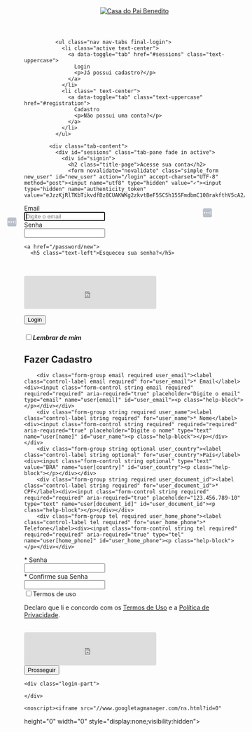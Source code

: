 <html class="no-js devise" lang="pt-br"><!--<![endif]--><head>
  <meta charset="utf-8">
  <meta http-equiv="X-UA-Compatible" content="IE=edge,chrome=1">
  <title>Plataforma para estudos e pesquisas sobre Umbanda</title>
  <meta name="description" content="">
  <meta name="author" content="Eadbox Team">
  <meta name="viewport" content="width=device-width,initial-scale=1">
  <!--[if IE]>
    <script src="https://html5shiv.googlecode.com/svn/trunk/html5.js"></script>
  <![endif]-->
  <link rel="shortcut icon" type="image/x-icon" href="https://media.eadbox.com/uploads/saas/favicon/5a69d696d62b690043d7b38f/16x16.png">
  <meta name="csrf-param" content="authenticity_token">
<meta name="csrf-token" content="eJzzKjRlTKbTikvdfBz8CUAKWKg2zkvtBeF5SCSh15SFmdbmC108rakfthV5cA2/p7yReg+IDRO3RunRGBwlig==">
  
<meta name="ga_custom_var" content="1^Logado^false^2">



<meta name="gtm-data" content="{&quot;logged_in&quot;:false}">


  <link rel="stylesheet" media="screen" href="https://cdn.eadbox.com/assets/dashboard-3d7407541fa026ebbfb73855fba5c09b483780f13f787ecfa9100ed466234a79.css">
  <link rel="stylesheet" media="screen" href="https://casadopaibenedito.eadbox.com/dashboard/styler">
  <link rel="stylesheet" media="screen" href="https://casadopaibenedito.eadbox.com/dashboard/login_styler">

  <script type="text/javascript" async="" src="https://www.googletagmanager.com/gtag/js?id=G-WYYPZP9S5Y&amp;cx=c&amp;_slc=1"></script><script async="" src="//www.googletagmanager.com/gtm.js?id=0"></script><script async="" src="https://www.google-analytics.com/analytics.js"></script><script src="https://cdn.eadbox.com/assets/dashboard/devise-ae2de470f2f3119b89a53a0251c4df1cae23d070b06ab259ccf6c1e9b847b16e.js"></script>
</head>
<body class="auth"><div id="brk_yuan"></div>
  <header class="navbar navbar-eadbox navbar-fixed-top bs-docs-nav is-at-top">
    <div class="container">
      <div class="navbar-header">
          <a class="navbar-brand header-logo" href="/"><img alt="Casa do Pai Benedito" src="https://media.eadbox.com/system/uploads/saas/devise_logo/5a69d696d62b690043d7b38f/308X84.png"></a>
      </div>
    </div>
  </header>
  

  <div id="content" role="main" class="devise container-fluid"><section class="row eadbox-page">
  <div class="container">
    <div class="col-lg-9 col-lg-offset-1 box-content center">
      <div class="row">
        <div class="col-xs-10 col-xs-offset-1 col-md-8 col-md-offset-2">
          <div class="form-body">
            

              <ul class="nav nav-tabs final-login">
                <li class="active text-center">
                  <a data-toggle="tab" href="#sessions" class="text-uppercase">
                    Login
                    <p>Já possui cadastro?</p>
                  </a>
                </li>
                <li class=" text-center">
                  <a data-toggle="tab" class="text-uppercase" href="#registration">
                    Cadastro
                    <p>Não possui uma conta?</p>
                  </a>
                </li>
              </ul>
            
            <div class="tab-content">
              <div id="sessions" class="tab-pane fade in active">
                <div id="signin">
                  <h2 class="title-page">Acesse sua conta</h2>
                  <form novalidate="novalidate" class="simple_form new_user" id="new_user" action="/login" accept-charset="UTF-8" method="post"><input name="utf8" type="hidden" value="✓"><input type="hidden" name="authenticity_token" value="eJzzKjRlTKbTikvdfBz8CUAKWKg2zkvtBeF5SCSh15SFmdbmC108rakfthV5cA2/p7yReg+IDRO3RunRGBwlig==">
  <div class="form-group email optional user_email"><label class="control-label email optional" for="user_email">Email</label><div><input class="form-control string email optional col-md-5" autofocus="autofocus" placeholder="Digite o email" type="email" name="user[email]" id="user_email"><div data-lastpass-icon-root="" style="position: relative !important; height: 0px !important; width: 0px !important; display: initial !important; float: left !important;"><template shadowrootmode="closed"><svg width="24" height="24" viewBox="0 0 24 24" fill="none" xmlns="http://www.w3.org/2000/svg" data-lastpass-icon="true" style="position: absolute; cursor: pointer; height: 22px; max-height: 22px; width: 22px; max-width: 22px; top: 11.5px; left: -39px; z-index: auto; color: rgb(186, 192, 202);"><rect x="0.680176" y="0.763062" width="22.6392" height="22.4737" rx="4" fill="currentColor"></rect><path fill-rule="evenodd" clip-rule="evenodd" d="M19.7935 7.9516C19.7935 7.64414 20.0427 7.3949 20.3502 7.3949C20.6576 7.3949 20.9069 7.64414 20.9069 7.9516V16.0487C20.9069 16.3562 20.6576 16.6054 20.3502 16.6054C20.0427 16.6054 19.7935 16.3562 19.7935 16.0487V7.9516Z" fill="white"></path><path fill-rule="evenodd" clip-rule="evenodd" d="M4.76288 13.6577C5.68525 13.6577 6.43298 12.9154 6.43298 11.9998C6.43298 11.0842 5.68525 10.3419 4.76288 10.3419C3.8405 10.3419 3.09277 11.0842 3.09277 11.9998C3.09277 12.9154 3.8405 13.6577 4.76288 13.6577Z" fill="white"></path><path fill-rule="evenodd" clip-rule="evenodd" d="M10.3298 13.6577C11.2521 13.6577 11.9999 12.9154 11.9999 11.9998C11.9999 11.0842 11.2521 10.3419 10.3298 10.3419C9.4074 10.3419 8.65967 11.0842 8.65967 11.9998C8.65967 12.9154 9.4074 13.6577 10.3298 13.6577Z" fill="white"></path><path fill-rule="evenodd" clip-rule="evenodd" d="M15.8964 13.6577C16.8188 13.6577 17.5665 12.9154 17.5665 11.9998C17.5665 11.0842 16.8188 10.3419 15.8964 10.3419C14.974 10.3419 14.2263 11.0842 14.2263 11.9998C14.2263 12.9154 14.974 13.6577 15.8964 13.6577Z" fill="white"></path></svg></template></div></div></div>
  <div class="form-group password optional user_password"><label class="control-label password optional" for="user_password">Senha</label><div><input class="form-control password optional" autocomplete="off" type="password" name="user[password]" id="user_password"><div data-lastpass-icon-root="" style="position: relative !important; height: 0px !important; width: 0px !important; display: initial !important; float: left !important;"><template shadowrootmode="closed"><svg width="24" height="24" viewBox="0 0 24 24" fill="none" xmlns="http://www.w3.org/2000/svg" data-lastpass-icon="true" style="position: absolute; cursor: pointer; height: 22px; max-height: 22px; width: 22px; max-width: 22px; top: -47.5px; left: 408.333px; z-index: auto; color: rgb(186, 192, 202);"><rect x="0.680176" y="0.763062" width="22.6392" height="22.4737" rx="4" fill="currentColor"></rect><path fill-rule="evenodd" clip-rule="evenodd" d="M19.7935 7.9516C19.7935 7.64414 20.0427 7.3949 20.3502 7.3949C20.6576 7.3949 20.9069 7.64414 20.9069 7.9516V16.0487C20.9069 16.3562 20.6576 16.6054 20.3502 16.6054C20.0427 16.6054 19.7935 16.3562 19.7935 16.0487V7.9516Z" fill="white"></path><path fill-rule="evenodd" clip-rule="evenodd" d="M4.76288 13.6577C5.68525 13.6577 6.43298 12.9154 6.43298 11.9998C6.43298 11.0842 5.68525 10.3419 4.76288 10.3419C3.8405 10.3419 3.09277 11.0842 3.09277 11.9998C3.09277 12.9154 3.8405 13.6577 4.76288 13.6577Z" fill="white"></path><path fill-rule="evenodd" clip-rule="evenodd" d="M10.3298 13.6577C11.2521 13.6577 11.9999 12.9154 11.9999 11.9998C11.9999 11.0842 11.2521 10.3419 10.3298 10.3419C9.4074 10.3419 8.65967 11.0842 8.65967 11.9998C8.65967 12.9154 9.4074 13.6577 10.3298 13.6577Z" fill="white"></path><path fill-rule="evenodd" clip-rule="evenodd" d="M15.8964 13.6577C16.8188 13.6577 17.5665 12.9154 17.5665 11.9998C17.5665 11.0842 16.8188 10.3419 15.8964 10.3419C14.974 10.3419 14.2263 11.0842 14.2263 11.9998C14.2263 12.9154 14.974 13.6577 15.8964 13.6577Z" fill="white"></path></svg></template></div></div></div>

    <a href="/password/new">
      <h5 class="text-left">Esqueceu sua senha?</h5>
</a>  <br>

  <script src="https://hcaptcha.com/1/api.js?hl=pt" async="" defer=""></script><div data-theme="light" data-size="normal" data-sitekey="d4dba0a0-120a-4e76-a8df-f31dd77b4447" class="h-captcha"><iframe src="https://newassets.hcaptcha.com/captcha/v1/4948b4d6847921d7bf0b86388c141311d7f03e2e/static/hcaptcha.html#frame=checkbox&amp;id=0p2riv2yjq3&amp;host=casadopaibenedito.eadbox.com&amp;sentry=true&amp;reportapi=https%3A%2F%2Faccounts.hcaptcha.com&amp;recaptchacompat=true&amp;custom=false&amp;hl=pt&amp;tplinks=on&amp;andint=off&amp;pstissuer=https%3A%2F%2Fpst-issuer.hcaptcha.com&amp;sitekey=d4dba0a0-120a-4e76-a8df-f31dd77b4447&amp;theme=light&amp;size=normal&amp;origin=https%3A%2F%2Fcasadopaibenedito.eadbox.com" tabindex="0" frameborder="0" scrolling="no" allow="private-state-token-redemption" title="Widget contendo caixa de seleção para desafio de segurança hCaptcha" data-hcaptcha-widget-id="0p2riv2yjq3" data-hcaptcha-response="" style="pointer-events: auto; background-color: rgba(255, 255, 255, 0); border-radius: 4px; width: 302px; height: 76px; overflow: hidden;"></iframe><textarea id="g-recaptcha-response-0p2riv2yjq3" name="g-recaptcha-response" style="display: none;"></textarea><textarea id="h-captcha-response-0p2riv2yjq3" name="h-captcha-response" style="display: none;"></textarea></div>
  <!-- <script src="https://hcaptcha.com/1/api.js" async defer></script><div data-theme="dark" data-sitekey="d4dba0a0-120a-4e76-a8df-f31dd77b4447" class="h-captcha " ></div> -->

  <input type="submit" name="commit" value="Login" class="btn btn-success btn-block login-button" data-disable-with="Aguarde"><br>
  <div class="text-center">
      <h5 class="text-left"><div class="form-group boolean optional user_remember_me"><div class="col-sm-offset-2 col-sm-10"><div class="checkbox"><input name="user[remember_me]" type="hidden" value="0"><input class="boolean optional" type="checkbox" value="1" name="user[remember_me]" id="user_remember_me"><label class="boolean optional" for="user_remember_me">Lembrar de mim</label></div></div></div></h5>

  </div>
</form>
                </div>
              </div>
              <div id="registration" class="tab-pane fade ">
                <div id="signup">
                  <h2 class="title-page">Fazer Cadastro</h2>
                  <form novalidate="novalidate" class="simple_form new_user" id="new_user" enctype="multipart/form-data" action="/register" accept-charset="UTF-8" method="post"><input name="utf8" type="hidden" value="✓"><input type="hidden" name="authenticity_token" value="eJzzKjRlTKbTikvdfBz8CUAKWKg2zkvtBeF5SCSh15SFmdbmC108rakfthV5cA2/p7yReg+IDRO3RunRGBwlig=="><div id="a_comment_body_hp_1761432553"><style type="text/css" media="screen" scoped="scoped">#a_comment_body_hp_1761432553 { display:none; }</style><label for="a_comment_body">Do not fill in this field</label><textarea name="a_comment_body" id="a_comment_body"></textarea></div>
  

  
        <div class="form-group email required user_email"><label class="control-label email required" for="user_email">* Email</label><div><input class="form-control string email required" required="required" aria-required="true" placeholder="Digite o email" type="email" name="user[email]" id="user_email"><p class="help-block"></p></div></div>
        <div class="form-group string required user_name"><label class="control-label string required" for="user_name">* Nome</label><div><input class="form-control string required" required="required" aria-required="true" placeholder="Digite o nome" type="text" name="user[name]" id="user_name"><p class="help-block"></p></div></div>
        <div class="form-group string optional user_country"><label class="control-label string optional" for="user_country">País</label><div><input class="form-control string optional" type="text" value="BRA" name="user[country]" id="user_country"><p class="help-block"></p></div></div>
        <div class="form-group string required user_document_id"><label class="control-label string required" for="user_document_id">* CPF</label><div><input class="form-control string required" required="required" aria-required="true" placeholder="123.456.789-10" type="text" name="user[document_id]" id="user_document_id"><p class="help-block"></p></div></div>
        <div class="form-group tel required user_home_phone"><label class="control-label tel required" for="user_home_phone">* Telefone</label><div><input class="form-control string tel required" required="required" aria-required="true" type="tel" name="user[home_phone]" id="user_home_phone"><p class="help-block"></p></div></div>

  <div class="form-group password required user_password"><label class="control-label password required" for="user_password">* Senha</label><div><input class="form-control password required" autocomplete="off" required="required" aria-required="true" type="password" name="user[password]" id="user_password"></div></div>
  <div class="form-group password required user_password_confirmation"><label class="control-label password required" for="user_password_confirmation">* Confirme sua Senha</label><div><input class="form-control password required" autocomplete="off" required="required" aria-required="true" type="password" name="user[password_confirmation]" id="user_password_confirmation"></div></div>

  <div class="form-group boolean optional user_accepted_terms"><div class="col-sm-offset-2 col-sm-10"><div class="checkbox"><input name="user[accepted_terms]" type="hidden" value="0"><input class="boolean optional" type="checkbox" value="1" name="user[accepted_terms]" id="user_accepted_terms"><label class="boolean optional" for="user_accepted_terms">Termos de uso</label><p class="help-block">Declaro que li e concordo com os <a href="/termos-de-uso" target="_blank">Termos de Uso</a> e a <a href="/politica-de-privacidade" target="_blank">Política de Privacidade</a>.</p></div></div></div><br>

  <script src="https://hcaptcha.com/1/api.js?hl=pt" async="" defer=""></script><div data-theme="light" data-size="normal" data-sitekey="d4dba0a0-120a-4e76-a8df-f31dd77b4447" class="h-captcha"><iframe src="https://newassets.hcaptcha.com/captcha/v1/4948b4d6847921d7bf0b86388c141311d7f03e2e/static/hcaptcha.html#frame=checkbox&amp;id=1kq1wvo2e4j9&amp;host=casadopaibenedito.eadbox.com&amp;sentry=true&amp;reportapi=https%3A%2F%2Faccounts.hcaptcha.com&amp;recaptchacompat=true&amp;custom=false&amp;hl=pt&amp;tplinks=on&amp;andint=off&amp;pstissuer=https%3A%2F%2Fpst-issuer.hcaptcha.com&amp;sitekey=d4dba0a0-120a-4e76-a8df-f31dd77b4447&amp;theme=light&amp;size=normal&amp;origin=https%3A%2F%2Fcasadopaibenedito.eadbox.com" tabindex="0" frameborder="0" scrolling="no" allow="private-state-token-redemption" title="Widget contendo caixa de seleção para desafio de segurança hCaptcha" data-hcaptcha-widget-id="1kq1wvo2e4j9" data-hcaptcha-response="" style="pointer-events: auto; background-color: rgba(255, 255, 255, 0); border-radius: 4px; width: 302px; height: 76px; overflow: hidden;"></iframe><textarea id="g-recaptcha-response-1kq1wvo2e4j9" name="g-recaptcha-response" style="display: none;"></textarea><textarea id="h-captcha-response-1kq1wvo2e4j9" name="h-captcha-response" style="display: none;"></textarea></div>
  <!-- <script src="https://hcaptcha.com/1/api.js" async defer></script><div data-theme="dark" data-sitekey="d4dba0a0-120a-4e76-a8df-f31dd77b4447" class="h-captcha " ></div> -->

  <input type="submit" name="commit" value="Prosseguir" class="btn btn-success btn-block login-button" data-disable-with="Aguarde">
</form>
                </div>
              </div>
            </div>
          </div>
        </div>
      </div>
    </div>
  </div>

    <div class="login-part">
      
    </div>
</section>

</div><!--role=main-->

  <script async="" src="https://www.google-analytics.com/analytics.js"></script>

<script>
  (function(i,s,o,g,r,a,m){i['GoogleAnalyticsObject']=r;i[r]=i[r]||function(){
  (i[r].q=i[r].q||[]).push(arguments)},i[r].l=1*new Date();a=s.createElement(o),
  m=s.getElementsByTagName(o)[0];a.async=1;a.src=g;m.parentNode.insertBefore(a,m)
  })(window,document,'script','https://www.google-analytics.com/analytics.js','ga');

  ga('create', '', 'auto', {'name': 'customerTracker'});
  ga('create', 'UA-56083812-1', 'auto', {'name': 'eadboxTracker'});

  ga('customerTracker.send', 'pageview');
  ga('eadboxTracker.send', 'pageview');
</script>

<!-- Google tag (gtag.js) -->
<script async="" src="https://www.googletagmanager.com/gtag/js?id="></script>
<script>
  window.dataLayer = window.dataLayer || [];
  function gtag(){dataLayer.push(arguments);}
  gtag('js', new Date());

  gtag('config', '');
</script>
    <noscript><iframe src="//www.googletagmanager.com/ns.html?id=0"
  height="0" width="0" style="display:none;visibility:hidden"></iframe></noscript>
  <script>(function(w,d,s,l,i){w[l]=w[l]||[];w[l].push({'gtm.start':
  new Date().getTime(),event:'gtm.js'});var f=d.getElementsByTagName(s)[0],
  j=d.createElement(s),dl=l!='dataLayer'?'&l='+l:'';j.async=true;j.src=
  '//www.googletagmanager.com/gtm.js?id='+i+dl;f.parentNode.insertBefore(j,f);
  })(window,document,'script','dataLayer','0');</script>

  


<div aria-hidden="true" style="background-color: rgb(255, 255, 255); border: 1px solid rgb(215, 215, 215); box-shadow: rgba(0, 0, 0, 0.1) 0px 0px 4px; border-radius: 4px; left: auto; top: -10000px; z-index: -2147483648; position: absolute; pointer-events: auto; transition: opacity 0.15s ease-out; opacity: 0; visibility: hidden;"><div style="position: relative; z-index: 1;"><iframe src="https://newassets.hcaptcha.com/captcha/v1/4948b4d6847921d7bf0b86388c141311d7f03e2e/static/hcaptcha.html#frame=challenge&amp;id=0p2riv2yjq3&amp;host=casadopaibenedito.eadbox.com&amp;sentry=true&amp;reportapi=https%3A%2F%2Faccounts.hcaptcha.com&amp;recaptchacompat=true&amp;custom=false&amp;hl=pt&amp;tplinks=on&amp;andint=off&amp;pstissuer=https%3A%2F%2Fpst-issuer.hcaptcha.com&amp;sitekey=d4dba0a0-120a-4e76-a8df-f31dd77b4447&amp;theme=light&amp;size=normal&amp;origin=https%3A%2F%2Fcasadopaibenedito.eadbox.com" frameborder="0" scrolling="no" allow="private-state-token-redemption" title="Conteúdo principal do desafio hCaptcha" style="border: 0px; z-index: 2000000000; position: relative;"></iframe></div><div style="width: 100%; height: 100%; position: fixed; pointer-events: none; top: 0px; left: 0px; z-index: 0; background-color: rgb(255, 255, 255); opacity: 0.05;"></div><div style="border-width: 11px; position: absolute; pointer-events: none; margin-top: -11px; z-index: 1; right: 100%;"><div style="border-width: 10px; border-style: solid; border-color: transparent rgb(255, 255, 255) transparent transparent; position: relative; top: 10px; z-index: 1;"></div><div style="border-width: 11px; border-style: solid; border-color: transparent rgb(215, 215, 215) transparent transparent; position: relative; top: -11px; z-index: 0;"></div></div></div><div aria-hidden="true" style="background-color: rgb(255, 255, 255); border: 1px solid rgb(215, 215, 215); box-shadow: rgba(0, 0, 0, 0.1) 0px 0px 4px; border-radius: 4px; left: auto; top: -10000px; z-index: -2147483648; position: absolute; pointer-events: auto; transition: opacity 0.15s ease-out; opacity: 0; visibility: hidden;"><div style="position: relative; z-index: 1;"><iframe src="https://newassets.hcaptcha.com/captcha/v1/4948b4d6847921d7bf0b86388c141311d7f03e2e/static/hcaptcha.html#frame=challenge&amp;id=1kq1wvo2e4j9&amp;host=casadopaibenedito.eadbox.com&amp;sentry=true&amp;reportapi=https%3A%2F%2Faccounts.hcaptcha.com&amp;recaptchacompat=true&amp;custom=false&amp;hl=pt&amp;tplinks=on&amp;andint=off&amp;pstissuer=https%3A%2F%2Fpst-issuer.hcaptcha.com&amp;sitekey=d4dba0a0-120a-4e76-a8df-f31dd77b4447&amp;theme=light&amp;size=normal&amp;origin=https%3A%2F%2Fcasadopaibenedito.eadbox.com" frameborder="0" scrolling="no" allow="private-state-token-redemption" title="Conteúdo principal do desafio hCaptcha" style="border: 0px; z-index: 2000000000; position: relative;"></iframe></div><div style="width: 100%; height: 100%; position: fixed; pointer-events: none; top: 0px; left: 0px; z-index: 0; background-color: rgb(255, 255, 255); opacity: 0.05;"></div><div style="border-width: 11px; position: absolute; pointer-events: none; margin-top: -11px; z-index: 1; right: 100%;"><div style="border-width: 10px; border-style: solid; border-color: transparent rgb(255, 255, 255) transparent transparent; position: relative; top: 10px; z-index: 1;"></div><div style="border-width: 11px; border-style: solid; border-color: transparent rgb(215, 215, 215) transparent transparent; position: relative; top: -11px; z-index: 0;"></div></div></div></body></html>